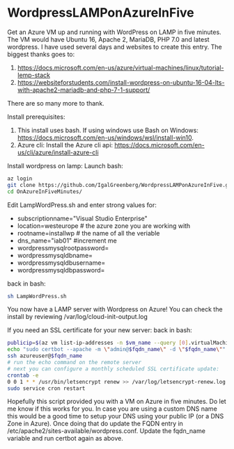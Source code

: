 # WordpressLAMPonAzureInFive
Get an Azure VM up and running with WordPress on LAMP in five minutes. The VM would have Ubuntu 16, Apache 2, MariaDB, PHP 7.0 and latest wordpress.
I have used several days and websites to create this entry.  The biggest thanks goes to:
1. https://docs.microsoft.com/en-us/azure/virtual-machines/linux/tutorial-lemp-stack
2. https://websiteforstudents.com/install-wordpress-on-ubuntu-16-04-lts-with-apache2-mariadb-and-php-7-1-support/

There are so many more to thank.  

Install prerequisites:
1. This install uses bash.  If using windows use Bash on Windows: https://docs.microsoft.com/en-us/windows/wsl/install-win10.
2. Azure cli: Install the Azure cli api: https://docs.microsoft.com/en-us/cli/azure/install-azure-cli

Install wordpress on lamp:
Launch bash:
```bash
az login
git clone https://github.com/IgalGreenberg/WordpressLAMPonAzureInFive.git
cd OnAzureInFiveMinutes/
```
Edit LampWordPress.sh and enter strong values for:
- subscriptionname="Visual Studio Enterprise"
- location=westeurope # the azure zone you are working with
- rootname=installwp # the name of all the veriable
- dns_name="iab01" #increment me
- wordpressmysqlrootpassword=<mysql root password>
- wordpressmysqldbname=<wordpress mysql db name>
- wordpressmysqldbusername=<wordpress mysql user name>
- wordpressmysqldbpassword=<wordpress mysql db password>

back in bash:
```bash
sh LampWordPress.sh
```

You now have a LAMP server with Wordpress on Azure!
You can check the install by reviewing /var/log/cloud-init-output.log

If you need an SSL certificate for your new server:
back in bash:
```bash
publicip=$(az vm list-ip-addresses -n $vm_name --query [0].virtualMachine.network.publicIpAddresses[0].ipAddress -o tsv)
echo "sudo certbot --apache -m \"admin@$fqdn_name\" -d \"$fqdn_name\""
ssh azureuser@$fqdn_name
# run the echo command on the remote server
# next you can configure a monthly scheduled SSL certificate update:
crontab -e
0 0 1 * * /usr/bin/letsencrypt renew >> /var/log/letsencrypt-renew.log
sudo service cron restart
```

Hopefully this script provided you with a VM on Azure in five minutes.  Do let me know if this works for you.
In case you are using a custom DNS name this would be a good time to setup your DNS using your public IP (or a DNS Zone in Azure).  Once doing that do update the FQDN entry in /etc/apache2/sites-available/wordpress.conf.  Update the fqdn_name variable and run certbot again as above.
